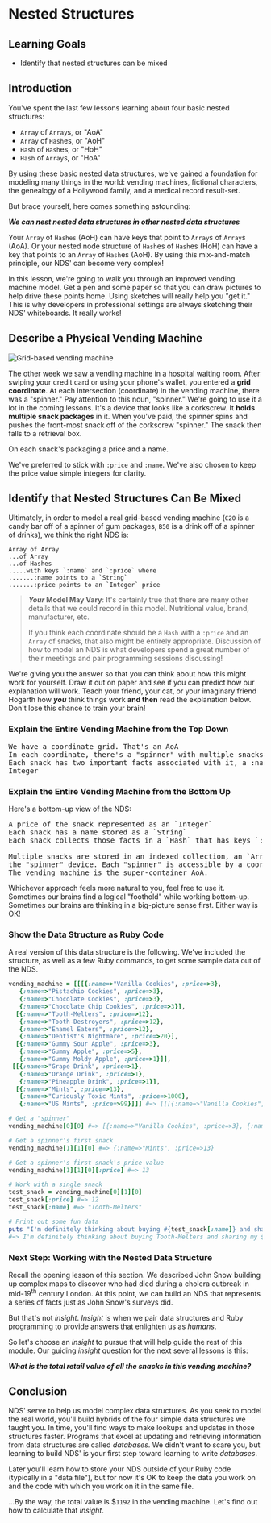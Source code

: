 # Nested Structures

## Learning Goals

- Identify that nested structures can be mixed

## Introduction

You've spent the last few lessons learning about four basic nested structures:

* `Array` of `Array`s, or "AoA"
* `Array` of `Hash`es, or "AoH"
* `Hash` of `Hash`es, or "HoH"
* `Hash` of `Array`s, or "HoA"

By using these basic nested data structures, we've gained a foundation for
modeling many things in the world: vending machines, fictional characters,
the genealogy of a Hollywood family, and a medical record result-set.

But brace yourself, here comes something astounding:

***We can nest nested data structures in other nested data structures***

Your `Array` of `Hashes` (AoH) can have keys that point to `Array`s of `Array`s
(AoA). Or your nested node structure of `Hash`es of `Hash`es (HoH) can have a
key that points to an `Array` of `Hash`es (AoH). By using this mix-and-match
principle, our NDS' can become very complex!

In this lesson, we're going to walk you through an improved vending
machine model. Get a pen and some paper so that you can draw
pictures to help drive these points home. Using sketches will really
help you "get it." This is why developers in professional settings are
always sketching their NDS' whiteboards. It really works!

## Describe a Physical Vending Machine

![Grid-based vending machine](https://curriculum-content.s3.amazonaws.com/programming-univbasics-5/nested-arrays-lab/vending_grid.png)

The other week we saw a vending machine in a hospital waiting room. After
swiping your credit card or using your phone's wallet, you entered a **grid
coordinate**.  At each intersection (coordinate) in the vending machine, there
was a "spinner." Pay attention to this noun, "spinner." We're going to use it a
lot in the coming lessons. It's a device that looks like a corkscrew. It
**holds multiple snack packages** in it.  When you've paid, the spinner spins
and pushes the front-most snack off of the corkscrew "spinner." The snack then
falls to a retrieval box.

On each snack's packaging a price and a name.

We've preferred to stick with `:price` and `:name`. We've also chosen to keep
the price value simple integers for clarity.

## Identify that Nested Structures Can Be Mixed

Ultimately, in order to model a real grid-based vending machine (`C20` is a candy
bar off of a spinner of gum packages, `B50` is a drink off of a spinner of
drinks), we think the right NDS is:

```text
Array of Array
...of Array
...of Hashes
.....with keys `:name` and `:price` where
.......:name points to a `String`
.......:price points to an `Integer` price
```
> **_Your_ Model May Vary**: It's certainly true that there are many other
> details that we could record in this model. Nutritional value, brand,
> manufacturer, etc.
>
> If you think each coordinate should be a `Hash` with a `:price` and an
> `Array` of snacks, that also might be entirely appropriate. Discussion of how
> to model an NDS is what developers spend a great number of their meetings and
> pair programming sessions discussing!

We're giving you the answer so that you can think about how this might work for
yourself. Draw it out on paper and see if you can predict how our explanation
will work. Teach your friend, your cat, or your imaginary friend Hogarth how ***you***
think things work **and then** read the explanation below. Don't lose this chance
to train your brain!

### Explain the Entire Vending Machine from the Top Down

<pre>
We have a coordinate grid. That's an AoA
In each coordinate, there's a "spinner" with multiple snacks
Each snack has two important facts associated with it, a :name String and a :price
Integer
</pre>

### Explain the Entire Vending Machine from the Bottom Up

Here's a bottom-up view of the NDS:

<pre>
A price of the snack represented as an `Integer`
Each snack has a name stored as a `String`
Each snack collects those facts in a `Hash` that has keys `:name` and `:price`.

Multiple snacks are stored in an indexed collection, an `Array`, that represents
the "spinner" device. Each "spinner" is accessible by a coordinate within an AoA "grid."
The vending machine is the super-container AoA.
</pre>

Whichever approach feels more natural to you, feel free to use it. Sometimes
our brains find a logical "foothold" while working bottom-up. Sometimes our
brains are thinking in a big-picture sense first. Either way is OK!

### Show the Data Structure as Ruby Code

A real version of this data structure is the following. We've included the
structure, as well as a few Ruby commands, to get some sample data out of
the NDS.

```ruby
vending_machine = [[[{:name=>"Vanilla Cookies", :price=>3},
   {:name=>"Pistachio Cookies", :price=>3},
   {:name=>"Chocolate Cookies", :price=>3},
   {:name=>"Chocolate Chip Cookies", :price=>3}],
  [{:name=>"Tooth-Melters", :price=>12},
   {:name=>"Tooth-Destroyers", :price=>12},
   {:name=>"Enamel Eaters", :price=>12},
   {:name=>"Dentist's Nightmare", :price=>20}],
  [{:name=>"Gummy Sour Apple", :price=>3},
   {:name=>"Gummy Apple", :price=>5},
   {:name=>"Gummy Moldy Apple", :price=>1}]],
 [[{:name=>"Grape Drink", :price=>1},
   {:name=>"Orange Drink", :price=>1},
   {:name=>"Pineapple Drink", :price=>1}],
  [{:name=>"Mints", :price=>13},
   {:name=>"Curiously Toxic Mints", :price=>1000},
   {:name=>"US Mints", :price=>99}]]] #=> [[[{:name=>"Vanilla Cookies", :price=>3}, {:name=>"Pistachio Cookies", :price=>3}, {:name=>"Chocolate Cookies", :price=>3}, {:name=>"Chocolate Chip Cookies", :price=>3}], [{:name=>"Tooth-Melters", :price=>12}, {:name=>"Tooth-Destroyers", :price=>12}, {:name=>"Enamel Eaters", :price=>12}, {:name=>"Dentist's Nightmare", :price=>20}], [{:name=>"Gummy Sour Apple", :price=>3}, {:name=>"Gummy Apple", :price=>5}, {:name=>"Gummy Moldy Apple", :price=>1}]], [[{:name=>"Grape Drink", :price=>1}, {:name=>"Orange Drink", :price=>1}, {:name=>"Pineapple Drink", :price=>1}], [{:name=>"Mints", :price=>13}, {:name=>"Curiously Toxic Mints", :price=>1000}, {:name=>"US Mints", :price=>99}]]]

# Get a "spinner"
vending_machine[0][0] #=> [{:name=>"Vanilla Cookies", :price=>3}, {:name=>"Pistachio Cookies", :price=>3}, {:name=>"Chocolate Cookies", :price=>3}, {:name=>"Chocolate Chip Cookies", :price=>3}]

# Get a spinner's first snack
vending_machine[1][1][0] #=> {:name=>"Mints", :price=>13}

# Get a spinner's first snack's price value
vending_machine[1][1][0][:price] #=> 13

# Work with a single snack
test_snack = vending_machine[0][1][0]
test_snack[:price] #=> 12
test_snack[:name] #=> "Tooth-Melters"

# Print out some fun data
puts "I'm definitely thinking about buying #{test_snack[:name]} and sharing my $#{test_snack[:price]} investment"
#=> I'm definitely thinking about buying Tooth-Melters and sharing my $12 investment
```

### Next Step: Working with the Nested Data Structure

Recall the opening lesson of this section. We described John Snow building up
complex maps to discover who had died during a cholera outbreak in
mid-19<sup>th</sup> century London. At this point, we can build an NDS that
represents a series of facts just as John Snow's surveys did.

But that's not _insight_. _Insight_ is when we pair data structures and Ruby
programming to provide answers that enlighten us as _humans_.

So let's choose an _insight_ to pursue that will help guide the rest of this
module.  Our guiding _insight_ question for the next several lessons is this:

***What is the total retail value of all the snacks in this vending machine?***

## Conclusion

NDS' serve to help us model complex data structures. As you seek to model the
real world, you'll build hybrids of the four simple data structures we taught
you. In time, you'll find ways to make lookups and updates in those structures
faster. Programs that excel at updating and retrieving information from data
structures are called _databases_. We didn't want to scare you, but learning to
build NDS' is your first step toward learning to write _databases_.

Later you'll learn how to store your NDS outside of your Ruby code (typically
in a "data file"), but for now it's OK to keep the data you work on and the
code with which you work on it in the same file.

...By the way, the total value is $`1192` in the vending machine.  Let's
find out how to calculate that _insight_.
